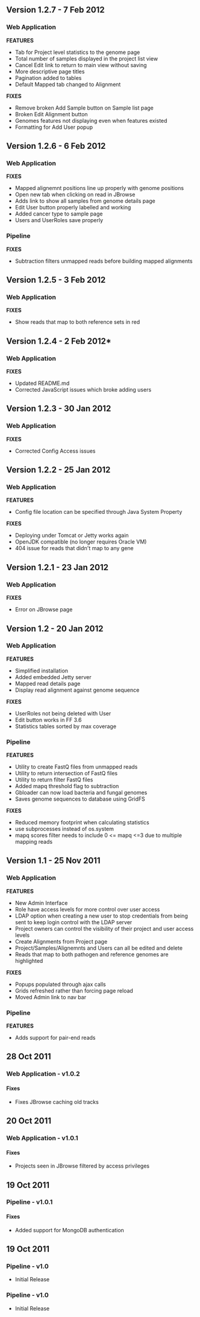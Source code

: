 ## Version 1.2.7 - 7 Feb 2012

### Web Application

**FEATURES**

* Tab for Project level statistics to the genome page
* Total number of samples displayed in the project list view
* Cancel Edit link to return to main view without saving
* More descriptive page titles
* Pagination added to tables
* Default Mapped tab changed to Alignment

**FIXES**

* Remove broken Add Sample button on Sample list page
* Broken Edit Alignment button
* Genomes features not displaying even when features existed
* Formatting for Add User popup

## Version 1.2.6 - 6 Feb 2012

### Web Application

**FIXES**

* Mapped alignemnt positions line up properly with genome positions
* Open new tab when clicking on read in JBrowse
* Adds link to show all samples from genome details page
* Edit User button properly labelled and working
* Added cancer type to sample page
* Users and UserRoles save properly

### Pipeline

**FIXES**

* Subtraction filters unmapped reads before building mapped alignments

## Version 1.2.5 - 3 Feb 2012

### Web Application

**FIXES**

* Show reads that map to both reference sets in red

## Version 1.2.4 - 2 Feb 2012*

### Web Application

**FIXES**

* Updated README.md
* Corrected JavaScript issues which broke adding users

## Version 1.2.3 - 30 Jan 2012

### Web Application

**FIXES**

* Corrected Config Access issues

## Version 1.2.2 - 25 Jan 2012

### Web Application

**FEATURES** 

* Config file location can be specified through Java System Property

**FIXES**

* Deploying under Tomcat or Jetty works again
* OpenJDK compatible (no longer requires Oracle VM)
* 404 issue for reads that didn't map to any gene

## Version 1.2.1 - 23 Jan 2012

### Web Application

**FIXES**

* Error on JBrowse page

## Version 1.2 - 20 Jan 2012

### Web Application

**FEATURES**

* Simplified installation
* Added embedded Jetty server
* Mapped read details page
* Display read alignment against genome sequence

**FIXES**

* UserRoles not being deleted with User
* Edit button works in FF 3.6
* Statistics tables sorted by max coverage

### Pipeline

**FEATURES**

* Utility to create FastQ files from unmapped reads
* Utility to return intersection of FastQ files
* Utility to return filter FastQ files
* Added mapq threshold flag to subtraction
* Gbloader can now load bacteria and fungal genomes
* Saves genome sequences to database using GridFS

**FIXES**

* Reduced memory footprint when calculating statistics 
* use subprocesses instead of os.system
* mapq scores filter needs to include 0 <= mapq <=3 due to multiple mapping reads

## Version 1.1 - 25 Nov 2011

### Web Application

**FEATURES**  

* New Admin Interface
* Role have access levels for more control over user access
* LDAP option when creating a new user to stop credentials from being sent to keep login control with the LDAP server
* Project owners can control the visibility of their project and user access levels
* Create Alignments from Project page
* Project/Samples/Alignemnts and Users can all be edited and delete
* Reads that map to both pathogen and reference genomes are highlighted

**FIXES**  

* Popups populated through ajax calls
* Grids refreshed rather than forcing page reload
* Moved Admin link to nav bar

### Pipeline

**FEATURES**  

* Adds support for pair-end reads

## 28 Oct 2011
### Web Application - v1.0.2
#### Fixes
* Fixes JBrowse caching old tracks

## 20 Oct 2011
### Web Application - v1.0.1
#### Fixes
* Projects seen in JBrowse filtered by access privileges

## 19 Oct 2011
### Pipeline - v1.0.1
#### Fixes
* Added support for MongoDB authentication

## 19 Oct 2011
### Pipeline - v1.0
* Initial Release

### Pipeline - v1.0
* Initial Release